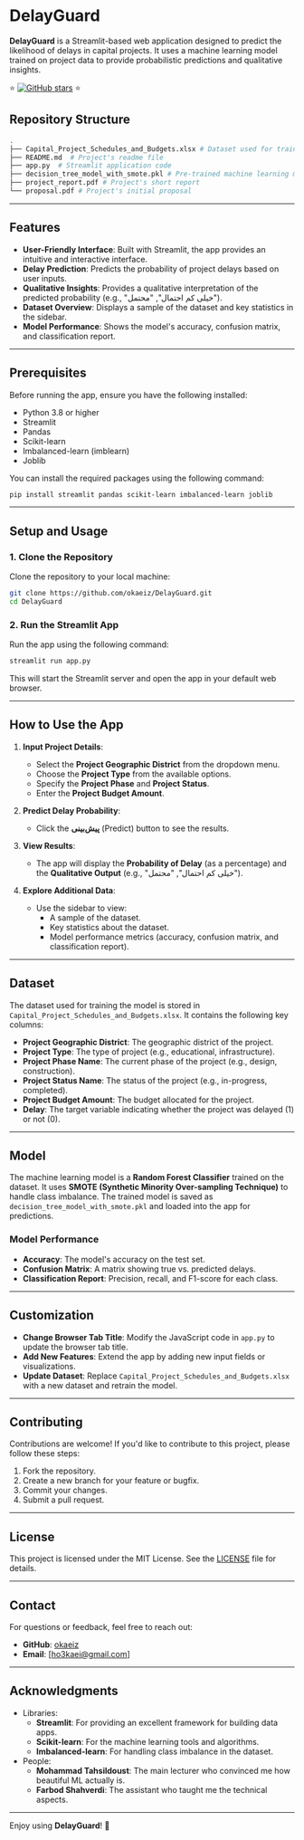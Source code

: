 # DelayGuard

**DelayGuard** is a Streamlit-based web application designed to predict the likelihood of delays in capital projects. It uses a machine learning model trained on project data to provide probabilistic predictions and qualitative insights.

⭐️
[![GitHub stars](https://img.shields.io/github/stars/okaeiz/delayguard?style=social)](https://github.com/okaeiz/delayguard/stargazers)
⭐️

## Repository Structure

```bash
.
├── Capital_Project_Schedules_and_Budgets.xlsx # Dataset used for training the model
├── README.md  # Project's readme file
├── app.py  # Streamlit application code
├── decision_tree_model_with_smote.pkl # Pre-trained machine learning model
├── project_report.pdf # Project's short report
└── proposal.pdf # Project's initial proposal
```

---

## Features

- **User-Friendly Interface**: Built with Streamlit, the app provides an intuitive and interactive interface.
- **Delay Prediction**: Predicts the probability of project delays based on user inputs.
- **Qualitative Insights**: Provides a qualitative interpretation of the predicted probability (e.g., "خیلی کم احتمال", "محتمل").
- **Dataset Overview**: Displays a sample of the dataset and key statistics in the sidebar.
- **Model Performance**: Shows the model's accuracy, confusion matrix, and classification report.

---

## Prerequisites

Before running the app, ensure you have the following installed:

- Python 3.8 or higher
- Streamlit
- Pandas
- Scikit-learn
- Imbalanced-learn (imblearn)
- Joblib

You can install the required packages using the following command:

```bash
pip install streamlit pandas scikit-learn imbalanced-learn joblib
```

---

## Setup and Usage

### 1. Clone the Repository

Clone the repository to your local machine:

```bash
git clone https://github.com/okaeiz/DelayGuard.git
cd DelayGuard
```

### 2. Run the Streamlit App

Run the app using the following command:

```bash
streamlit run app.py
```

This will start the Streamlit server and open the app in your default web browser.

---

## How to Use the App

1. **Input Project Details**:
   - Select the **Project Geographic District** from the dropdown menu.
   - Choose the **Project Type** from the available options.
   - Specify the **Project Phase** and **Project Status**.
   - Enter the **Project Budget Amount**.

2. **Predict Delay Probability**:
   - Click the **پیش‌بینی** (Predict) button to see the results.

3. **View Results**:
   - The app will display the **Probability of Delay** (as a percentage) and the **Qualitative Output** (e.g., "خیلی کم احتمال", "محتمل").

4. **Explore Additional Data**:
   - Use the sidebar to view:
     - A sample of the dataset.
     - Key statistics about the dataset.
     - Model performance metrics (accuracy, confusion matrix, and classification report).

---

## Dataset

The dataset used for training the model is stored in `Capital_Project_Schedules_and_Budgets.xlsx`. It contains the following key columns:

- **Project Geographic District**: The geographic district of the project.
- **Project Type**: The type of project (e.g., educational, infrastructure).
- **Project Phase Name**: The current phase of the project (e.g., design, construction).
- **Project Status Name**: The status of the project (e.g., in-progress, completed).
- **Project Budget Amount**: The budget allocated for the project.
- **Delay**: The target variable indicating whether the project was delayed (1) or not (0).

---

## Model

The machine learning model is a **Random Forest Classifier** trained on the dataset. It uses **SMOTE (Synthetic Minority Over-sampling Technique)** to handle class imbalance. The trained model is saved as `decision_tree_model_with_smote.pkl` and loaded into the app for predictions.

### Model Performance

- **Accuracy**: The model's accuracy on the test set.
- **Confusion Matrix**: A matrix showing true vs. predicted delays.
- **Classification Report**: Precision, recall, and F1-score for each class.

---

## Customization

- **Change Browser Tab Title**: Modify the JavaScript code in `app.py` to update the browser tab title.
- **Add New Features**: Extend the app by adding new input fields or visualizations.
- **Update Dataset**: Replace `Capital_Project_Schedules_and_Budgets.xlsx` with a new dataset and retrain the model.

---

## Contributing

Contributions are welcome! If you'd like to contribute to this project, please follow these steps:

1. Fork the repository.
2. Create a new branch for your feature or bugfix.
3. Commit your changes.
4. Submit a pull request.

---

## License

This project is licensed under the MIT License. See the [LICENSE](LICENSE) file for details.

---

## Contact

For questions or feedback, feel free to reach out:

- **GitHub**: [okaeiz](https://github.com/okaeiz)
- **Email**: [ho3kaei@gmail.com]

---

## Acknowledgments
- Libraries:
  - **Streamlit**: For providing an excellent framework for building data apps.
  - **Scikit-learn**: For the machine learning tools and algorithms.
  - **Imbalanced-learn**: For handling class imbalance in the dataset.
- People:
  - **Mohammad Tahsildoust**: The main lecturer who convinced me how beautiful ML actually is.
  - **Farbod Shahverdi**: The assistant who taught me the technical aspects.

---

Enjoy using **DelayGuard**! 🚀
